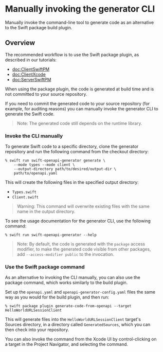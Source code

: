 # Manually invoking the generator CLI

Manually invoke the command-line tool to generate code as an alternative to the Swift package build plugin.

## Overview

The recommended workflow is to use the Swift package plugin, as described in our tutorials:

- <doc:ClientSwiftPM>
- <doc:ClientXcode>
- <doc:ServerSwiftPM>

When using the package plugin, the code is generated at build time and is not committed to your source repository.

If you need to commit the generated code to your source repository (for example, for auditing reasons) you can manually invoke the generator CLI to generate the Swift code.

> Note: The generated code still depends on the runtime library.

### Invoke the CLI manually

To generate Swift code to a specific directory, clone the generator repository and run the following command from the checkout directory:

```console
% swift run swift-openapi-generator generate \
    --mode types --mode client \
    --output-directory path/to/desired/output-dir \
    path/to/openapi.yaml
```

This will create the following files in the specified output directory:

- `Types.swift`
- `Client.swift`

> Warning: This command will overwrite existing files with the same name in the output directory.

To see the usage documentation for the generator CLI, use the following command:

```console
% swift run swift-openapi-generator --help
```

> Note: By default, the code is generated with the `package` access modifier, to make the generated code visible from other packages, add `--access-modifier public` to the invocation.

### Use the Swift package command

As an alternative to invoking the CLI manually, you can also use the package command, which works similarly to the build plugin.

Set up the `openapi.yaml` and `openapi-generator-config.yaml` files the same way as you would for the build plugin, and then run:

```console
% swift package plugin generate-code-from-openapi --target HelloWorldURLSessionClient
```

This will generate files into the `HelloWorldURLSessionClient` target's Sources directory, in a directory called `GeneratedSources`, which you can then check into your repository.

You can also invoke the command from the Xcode UI by control-clicking on a target in the Project Navigator, and selecting the command.
